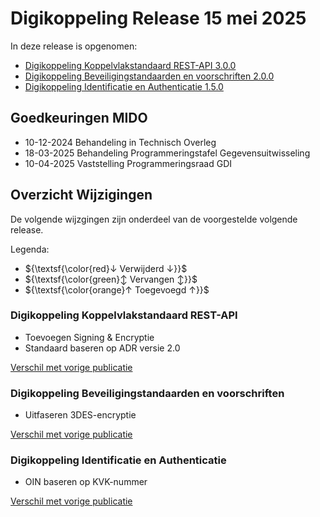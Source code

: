 # Digikoppeling Release 15 mei 2025

In deze release is opgenomen:

- [Digikoppeling Koppelvlakstandaard REST-API 3.0.0](https://gitdocumentatie.logius.nl/publicatie/dk/restapi/3.0.0/)
- [Digikoppeling Beveiligingstandaarden en voorschriften 2.0.0](https://gitdocumentatie.logius.nl/publicatie/dk/beveilig/2.0.0/)
- [Digikoppeling Identificatie en Authenticatie 1.5.0](https://gitdocumentatie.logius.nl/publicatie/dk/idauth/1.5.0/)

## Goedkeuringen MIDO

- 10-12-2024 Behandeling in Technisch Overleg
- 18-03-2025 Behandeling Programmeringstafel Gegevensuitwisseling
- 10-04-2025 Vaststelling Programmeringsraad GDI

## Overzicht Wijzigingen

De volgende wijzgingen zijn onderdeel van de voorgestelde volgende release.

Legenda:
- ${\textsf{\color{red}↓ Verwijderd ↓}}$
- ${\textsf{\color{green}↕ Vervangen ↕}}$
- ${\textsf{\color{orange}↑ Toegevoegd ↑}}$

### Digikoppeling Koppelvlakstandaard REST-API

- Toevoegen Signing & Encryptie
- Standaard baseren op ADR versie 2.0

[Verschil met vorige publicatie](https://logius-standaarden.github.io/Digikoppeling-Algemeen/releases/Digikoppeling-Release-20250130/restapi.html)

### Digikoppeling Beveiligingstandaarden en voorschriften 

- Uitfaseren 3DES-encryptie

[Verschil met vorige publicatie](https://logius-standaarden.github.io/Digikoppeling-Algemeen/releases/Digikoppeling-Release-20250130/beveiliging.html)
  
### Digikoppeling Identificatie en Authenticatie

-  OIN baseren op KVK-nummer

[Verschil met vorige publicatie](https://logius-standaarden.github.io/Digikoppeling-Algemeen/releases/Digikoppeling-Release-20250130/idauth.html)
